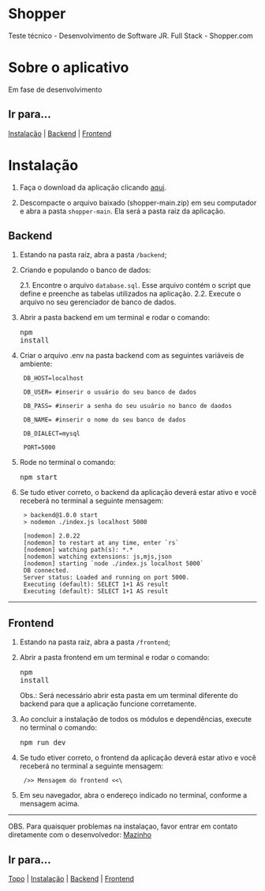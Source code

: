 # Shopper
Teste técnico - Desenvolvimento de Software JR. Full Stack - Shopper.com


# Sobre o aplicativo
Em fase de desenvolvimento

## Ir para...
[Instalação](#Instalação) | [Backend](#Backend) | [Frontend](#Frontend)

# Instalação

1. Faça o download da aplicação clicando <a href="https://github.com/mazinhorj/shopper/archive/refs/heads/main.zip"> aqui</a>.

2. Descompacte o arquivo baixado (shopper-main.zip) em seu computador e abra a pasta <code>shopper-main</code>. Ela será a pasta raiz da aplicação.



## Backend
1. Estando na pasta raiz, abra a pasta <code>/backend</code>;

2. Criando e populando o banco de dados:

    2.1. Encontre o arquivo <code>database.sql</code>. Esse arquivo contém
o script que define e preenche as tabelas utilizados na aplicação.
    2.2. Execute o arquivo no seu gerenciador de banco de dados.

3. Abrir a pasta backend em um terminal e rodar o comando:
        <pre>npm install</pre>

4. Criar o arquivo .env na pasta backend com as seguintes variáveis de ambiente:

        DB_HOST=localhost

        DB_USER= #inserir o usuário do seu banco de dados

        DB_PASS= #inserir a senha do seu usuário no banco de daodos

        DB_NAME= #inserir o nome do seu banco de dados 

        DB_DIALECT=mysql

        PORT=5000

5. Rode no terminal o comando:
        <pre>npm start</pre>

6. Se tudo etiver correto, o backend da aplicação deverá estar ativo e você receberá no terminal a seguinte mensagem:

        > backend@1.0.0 start
        > nodemon ./index.js localhost 5000

        [nodemon] 2.0.22
        [nodemon] to restart at any time, enter `rs`
        [nodemon] watching path(s): *.*
        [nodemon] watching extensions: js,mjs,json
        [nodemon] starting `node ./index.js localhost 5000`
        DB connected.
        Server status: Loaded and running on port 5000.
        Executing (default): SELECT 1+1 AS result
        Executing (default): SELECT 1+1 AS result

<hr>

## Frontend
1. Estando na pasta raiz, abra a pasta <code>/frontend</code>;

2. Abrir a pasta frontend em um terminal e rodar o comando:
        <pre>npm install</pre>
        Obs.: Será necessário abrir esta pasta em um terminal diferente do backend para que a aplicação funcione corretamente.

3. Ao concluir a instalação de todos os módulos e dependências, execute no terminal o comando:
        <pre>npm run dev</pre>

6. Se tudo etiver correto, o frontend da aplicação deverá estar ativo e você receberá no terminal a seguinte mensagem:

        />> Mensagem do frontend <<\

7. Em seu navegador, abra o endereço indicado no terminal, conforme a mensagem acima.

<hr>

OBS. Para quaisquer problemas na instalaçao, favor entrar em contato diretamente com o desenvolvedor: <a href="mailto:dev.mazinho@gmail.com">Mazinho</a>

## Ir para...
[Topo](#Shopper) | [Instalação](#Instalação) | [Backend](#Backend) | [Frontend](#Frontend)



